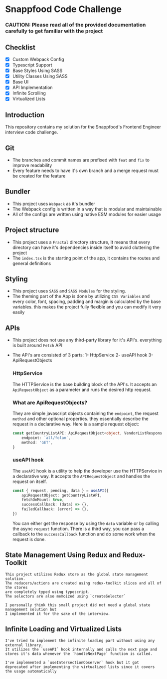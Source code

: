 # Snappfood Code Challenge

### CAUTION: Please read all of the provided documentation carefully to get familiar with the project

## Checklist

-   [x] Custom Webpack Config
-   [x] Typescript Support
-   [x] Base Styles Using SASS
-   [x] Utility Classes Using SASS
-   [x] Base UI
-   [x] API Implementation
-   [x] Infinite Scrolling
-   [x] Virtualized Lists

## Introduction

This repository contains my solution for the Snappfood's Frontend Engineer interview code challenge.

## Git

-   The branches and commit names are prefixed with `feat` and `fix` to improve readability
-   Every feature needs to have it's own branch and a merge request must be created for the feature

## Bundler

-   This project uses `Webpack` as it's bundler
-   The Webpack config is written in a way that is modular and maintainable
-   All of the configs are written using native ESM modules for easier usage

## Project structure

-   This project uses a `Fractal` directory structure, It means that every directory can have it's dependencies inside itself to avoid cluttering the project
-   The `index.tsx` is the starting point of the app, it contains the routes and general definitions

## Styling

-   This project uses `SASS` and `SASS Modules` for the styling.
-   The theming part of the App is done by utilizing `CSS Variables` and every color, font, spacing, padding and margin is calculated by the base variables. this makes the project fully flexible and you can modify it very easily

## APIs

-   This project does not use any third-party library for it's API's. everything is built around `Fetch` API
-   The API's are consisted of 3 parts:
    1- HttpService
    2- useAPI hook
    3- ApiRequestObjects

    ### HttpService

    The HTTPService is the base building block of the API's. It accepts an `ApiRequestObject` as a parameter and runs the desired http request.

    ### What are ApiRequestObjects?

    They are simple javascript objects containing the `endpoint`, the request `method` and other optional properties. they essentially describe the request in a declarative way.
    Here is a sample request object:

    ```typescript
    const getCountryListAPI: ApiRequestObject<object, VendorListResponse> = {
        endpoint: `all/folan`,
        method: 'GET',
    }
    ```

    ### useAPI hook

    The `useAPI` hook is a utility to help the developer use the HTTPService in a declarative way. It accepts the `APIRequestObject` and handles the request on itself.

    ```typescript
    const { request, pending, data } = useAPI({
        apiRequestObject: getCountryListAPI,
        fetchOnMount: true,
        successCallback: (data) => {},
        failedCallback: (error) => {},
    })
    ```

    You can either get the response by using the `data` variable or by calling the async `request` function.
    There is a third way, you can pass a callback to the `successCallback` function and do some work when the request is done.

## State Management Using Redux and Redux-Toolkit

    This project utilizes Redux store as the global state management solution.
    The reducers/actions are created using redux-toolkit slices and all of the stores
    are completely typed using typescript.
    The selectors are also memoized using `createSelector`

    I personally think this small project did not need a global state management solution but
    I implemented it for the sake of the interview.

## Infinite Loading and Virtualized Lists

    I've tried to implement the infinite loading part without using any external library.
    It utilizes the `useAPI` hook internally and calls the next page and stores it's data whenever the `handleNextPage` function is called.

    I've implemented a `useIntersectionObserver` hook but it got deprecated after implementing the virtualized lists since it covers the usage automatically
